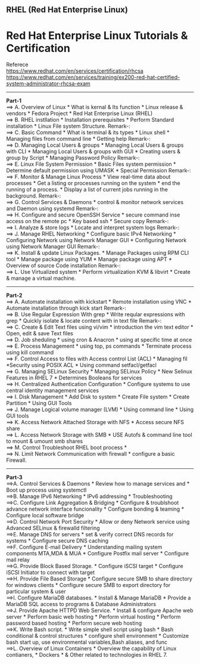 ## RHEL (Red Hat Enterprise Linux)
# Red Hat Enterprise Linux Tutorials &amp; Certification

Referece <br>
https://www.redhat.com/en/services/certification/rhcsa <br>
https://www.redhat.com/en/services/training/ex200-red-hat-certified-system-administrator-rhcsa-exam

<hr><strong>Part-1</strong>
<br>==> A. Overview of Linux
	* What is kernal & Its function
	* Linux release &  vendors
	* Fedora Project
	* Red Hat Enterprise Linux (RHEL)
<br>==> B. RHEL instllation
	* Installation prerequisites
	* Perform Standard installation
	* Linux File system Structure.
Remark-:
<br>==> C. Basic Command
	* What is terminal & its types
	* Linux shell
	* Managing files from command line
	* Getting help
Remark-:
<br>==> D. Managing Local Users & groups
	* Managing Local Users & groups with CLI
	* Managing Local Users & groups with GUI
	* Creating users & group by Script
	* Managing Password Policy
Remark-:
<br>==> E. Linux File System Permission
	* Basic Files system permission
	* Determine default permission using UMASK
	* Special Permission
Remark-:
<br>==> F. Monitor & Manage Linux Process
	* View real-time data about processes
	* Get a listing or processes running on the system
	* end the running of a process.
	* Display a list of current jobs running in the background.
Remark-:
<br>==> G. Control Services & Daemons
	* control & monitor network services and Daemon using systemd
Remark-:
<br>==> H. Configure and secure OpenSSH Service
	* secure command inse access on the remote pc
	* Key based ssh
	* Secure copy
Remark-:
<br>==> I. Analyze & store logs
	* Locate and interpret system logs
Remark-:
<br>==> J. Manage RHEL Networking
	* Configure basic IPv4 Networking
	* Configuring Network using Network Manager GUI
	* Configuring Network using Network Manager GUI
Remark-:
<br>==> K. Install & update Linux Packages.
	* Manage Packages using RPM CLI tool
	* Manage package using YUM
	* Manage package using APT
	* Overview of source Code installation
Remark-:
<br>==> L. Use Virtualized system
	* Perform virtualization KVM & libvirt
	* Create & manage a virtual machine.
  
<hr><strong>Part-2</strong>
  <br>==> A. Automate installation with kickstart
	* Remote installation using VNC
	* Automate installation through kick start
Remark-:
<br>==> B. Use Regular Expression With grep
	* Write reqular expressions with grep
	* Quickly isolate & locate content with in text file
Remark-:
<br>==> C. Create & Edit Text files using vi/vim
	* introduction the vim text editor
	* Open, edit & save Text files
<br>==> D. Job sheduling
	* using cron & Anacron
	* using at specific time at once
<br>==> E. Process Management
	* using top, ps commands
	* Terminate process using kill command
<br>==> F. Control Access to files with Access control List (ACL)
	* Managing fil
	*Security using POSIX ACL
	* Using command setfacl/getfacl
<br>==> G. Managing SELinux Security
	* Managing SELinux Policy
	* New Selinux Features in RHEL 7
	* Determines Booleans for services
<br>==> H. Centralized Authentication Configuration
	* Configure systems to use central identity management services
<br>==> I. Disk Management
	* Add Disk to system
	* Create File system
	* Create Partition
	* Using GUI Tools
<br>==> J. Manage Logical volume manager (LVM)
	* Using command line
	* Using GUI tools
<br>==> K. Access Network Attached Storage with NFS
	* Access secure NFS share
<br>==> L. Access Network Storage with SMB
	* USE Autofs & command line tool to mount & umount smb shares
<br>==> M. Control Troubleshoot RHEL boot process
	* 
<br>==> N. Limit Network Communication with firewall
	* configure a basic Firewall.
  
  <hr> <strong>Part-3</strong>
<br>==>A. Control Services & Daemons
	* Review how to manage services and
	* Boot up process using systemctl
<br>==>B. Manage IPv6 Networking
	* IPv6 addressing
	* Troubleshooting
<br>==>C. Configure Link Aggregation & Bridging
	* Configure & troublshoot advance network interface funcionality
	* Configure bonding & teaming
	* Configure local software bridge
<br>==>D. Control Network Port Security
	* Allow or deny Network service using Advanced SELinux & firewalld filtering
<br>==>E. Manage DNS for servers
	* set & verify correct DNS records for systems
	* Configure secure DNS caching
<br>==>F. Configure E-mail Delivery
	* Understanding mailing system components MTA,MDA & MUA
	* Configure Postfix mail server
	* Configure mail relay
<br>==>G. Provide Block Based Storage.
	* Configure iSCSI target
	* Configure iSCSI Initiator to connect with target
<br>==>H. Provide File Based Storage
	* Configure secure SMB to share directory for windows clients
	* Configure secure SMB to export directory for particular system & user
<br>==>I. Configure MariaDB databases.
	* Install & Manage MariaDB
	* Provide a MariaDB SQL access to programs & Database Administrators
<br>==>J. Provide Apache HTTPD Web Service.
	* Install & configure Apache web server
	* Perform basic web hosting
	* Perform virtual hosting
	* Perform password based hosting
	* Perform secure web hosting
<br>==>K. Write Bash script.
	* Write simple shell script using bash
	* Bash conditional & control structures
	* configure shell environment
	* Customize bash start up, use environmental variables,Bash aliases, and func
<br>==>L. Overview of Linux Containers 
	* Overview the capability of Linux contianers,
	* Dockers
	* & Other related to technologies in RHEL 7.

